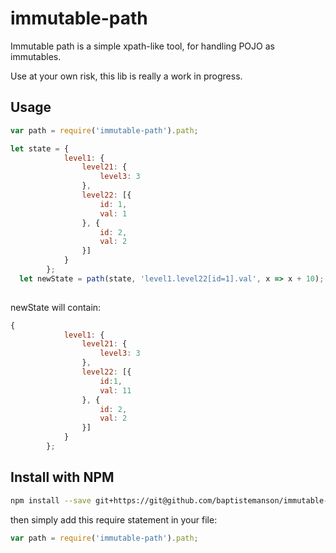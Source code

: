 # immutable-path
Immutable path is a simple xpath-like tool, for handling POJO as immutables.

Use at your own risk, this lib is really a work in progress.

## Usage

```javascript
var path = require('immutable-path').path;

let state = {
            level1: {
                level21: {
                    level3: 3
                },
                level22: [{
                    id: 1,
                    val: 1
                }, {
                    id: 2,
                    val: 2
                }]
            }
        };
  let newState = path(state, 'level1.level22[id=1].val', x => x + 10);
  
```

newState will contain:
```javascript
{
            level1: {
                level21: {
                    level3: 3
                },
                level22: [{
                    id:1,
                    val: 11
                }, {
                    id: 2,
                    val: 2
                }]
            }
        };
  ```
## Install with NPM
  

  ```bash
  npm install --save git+https://git@github.com/baptistemanson/immutable-path
  ```
  then simply add this require statement in your file:
  ```javascript
  var path = require('immutable-path').path;
  ```

